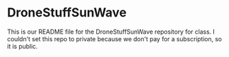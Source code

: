 # DroneStuffSunWave

This is our README file for the DroneStuffSunWave repository for class. I couldn't set this repo to private because we don't pay for a subscription, so it is public.
